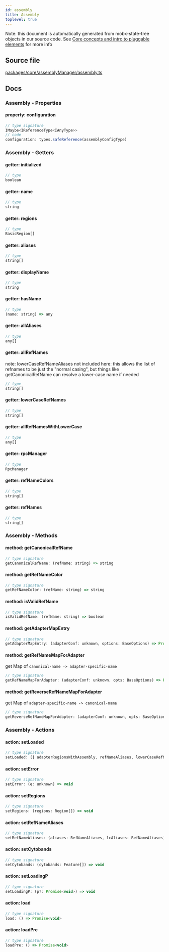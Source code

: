 ```yaml
---
id: assembly
title: Assembly
toplevel: true
---
```



Note: this document is automatically generated from mobx-state-tree objects in
our source code. See [Core concepts and intro to pluggable
elements](/docs/developer_guide/) for more info



## Source file

[packages/core/assemblyManager/assembly.ts](https://github.com/GMOD/jbrowse-components/blob/main/packages/core/assemblyManager/assembly.ts)


## Docs






### Assembly - Properties
#### property: configuration



```js
// type signature
IMaybe<IReferenceType<IAnyType>>
// code
configuration: types.safeReference(assemblyConfigType)
```


### Assembly - Getters
#### getter: initialized



```js
// type
boolean
```

#### getter: name



```js
// type
string
```

#### getter: regions



```js
// type
BasicRegion[]
```

#### getter: aliases



```js
// type
string[]
```

#### getter: displayName



```js
// type
string
```

#### getter: hasName



```js
// type
(name: string) => any
```

#### getter: allAliases



```js
// type
any[]
```

#### getter: allRefNames

note: lowerCaseRefNameAliases not included here: this allows the list
of refnames to be just the "normal casing", but things like
getCanonicalRefName can resolve a lower-case name if needed

```js
// type
string[]
```

#### getter: lowerCaseRefNames



```js
// type
string[]
```

#### getter: allRefNamesWithLowerCase



```js
// type
any[]
```

#### getter: rpcManager



```js
// type
RpcManager
```

#### getter: refNameColors



```js
// type
string[]
```

#### getter: refNames



```js
// type
string[]
```


### Assembly - Methods
#### method: getCanonicalRefName



```js
// type signature
getCanonicalRefName: (refName: string) => string
```

#### method: getRefNameColor



```js
// type signature
getRefNameColor: (refName: string) => string
```

#### method: isValidRefName



```js
// type signature
isValidRefName: (refName: string) => boolean
```

#### method: getAdapterMapEntry



```js
// type signature
getAdapterMapEntry: (adapterConf: unknown, options: BaseOptions) => Promise<RefNameMap>
```

#### method: getRefNameMapForAdapter

get Map of `canonical-name -> adapter-specific-name`

```js
// type signature
getRefNameMapForAdapter: (adapterConf: unknown, opts: BaseOptions) => Promise<any>
```

#### method: getReverseRefNameMapForAdapter

get Map of `adapter-specific-name -> canonical-name`

```js
// type signature
getReverseRefNameMapForAdapter: (adapterConf: unknown, opts: BaseOptions) => Promise<any>
```


### Assembly - Actions
#### action: setLoaded



```js
// type signature
setLoaded: ({ adapterRegionsWithAssembly, refNameAliases, lowerCaseRefNameAliases, cytobands, }: Loading) => void
```

#### action: setError



```js
// type signature
setError: (e: unknown) => void
```

#### action: setRegions



```js
// type signature
setRegions: (regions: Region[]) => void
```

#### action: setRefNameAliases



```js
// type signature
setRefNameAliases: (aliases: RefNameAliases, lcAliases: RefNameAliases) => void
```

#### action: setCytobands



```js
// type signature
setCytobands: (cytobands: Feature[]) => void
```

#### action: setLoadingP



```js
// type signature
setLoadingP: (p?: Promise<void>) => void
```

#### action: load



```js
// type signature
load: () => Promise<void>
```

#### action: loadPre



```js
// type signature
loadPre: () => Promise<void>
```


